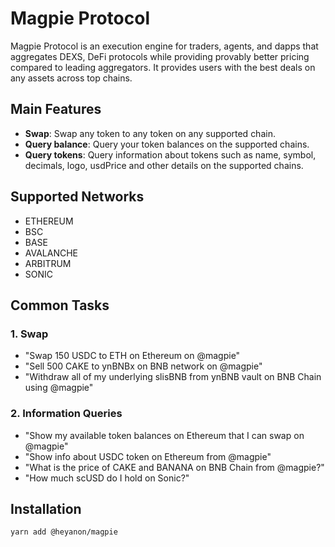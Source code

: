 # Magpie Protocol

Magpie Protocol is an execution engine for traders, agents, and dapps that aggregates DEXS, DeFi protocols while providing provably better pricing compared to leading aggregators. It provides users with the best deals on any assets across top chains. 

## Main Features

- **Swap**: Swap any token to any token on any supported chain.
- **Query balance**: Query your token balances on the supported chains.
- **Query tokens**: Query information about tokens such as name, symbol, decimals, logo, usdPrice and other details on the supported chains.

## Supported Networks

- ETHEREUM
- BSC
- BASE
- AVALANCHE
- ARBITRUM
- SONIC

## Common Tasks

### 1. Swap

- "Swap 150 USDC to ETH on Ethereum on @magpie"
- "Sell 500 CAKE to ynBNBx on BNB network on @magpie"
- "Withdraw all of my underlying slisBNB from ynBNB vault on BNB Chain using @magpie"

### 2. Information Queries

- "Show my available token balances on Ethereum that I can swap on @magpie"
- "Show info about USDC token on Ethereum from @magpie"
- "What is the price of CAKE and BANANA on BNB Chain from @magpie?"
- "How much scUSD do I hold on Sonic?"

## Installation

```bash
yarn add @heyanon/magpie
```
